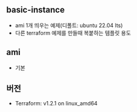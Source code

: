 ## basic-instance
- ami 1개 띄우는 예제(디폴트: ubuntu 22.04 lts)
- 다른 terraform 예제를 만들때 복붙하는 템플릿 용도

## ami
- 기본

## 버전
- Terraform: v1.2.1 on linux_amd64

